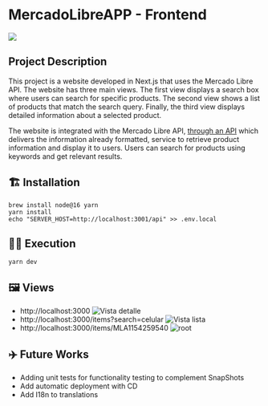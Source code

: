 # MercadoLibreAPP - Frontend

![](https://img.shields.io/badge/-Frontend-blue)

## Project Description

This project is a website developed in Next.js that uses the Mercado Libre API. The website has three main views. The first view displays a search box where users can search for specific products. The second view shows a list of products that match the search query. Finally, the third view displays detailed information about a selected product.

The website is integrated with the Mercado Libre API, [through an API](https://github.com/ClaudioCampuzano/MercadoLibre-API) which delivers the information already formatted, service to retrieve product information and display it to users. Users can search for products using keywords and get relevant results.

## :building_construction: Installation

```shell
brew install node@16 yarn
yarn install
echo "SERVER_HOST=http://localhost:3001/api" >> .env.local
```

## :running_man: Execution

```shell
yarn dev
```

## :framed_picture: Views

- http://localhost:3000
  ![Vista detalle](https://github.com/ClaudioCampuzano/Liion/assets/20999953/d486892a-8067-450d-bfb1-d1a241fcaa5c)
- http://localhost:3000/items?search=celular
  ![Vista lista](https://github.com/ClaudioCampuzano/Liion/assets/20999953/1cb00344-2e41-4593-9ebe-acfcaf571068)
- http://localhost:3000/items/MLA1154259540
  ![root](https://github.com/ClaudioCampuzano/Liion/assets/20999953/f364d06f-bb30-4f89-abaf-8f9f25cad6eb)

## :airplane: Future Works

- Adding unit tests for functionality testing to complement SnapShots
- Add automatic deployment with CD
- Add I18n to translations
